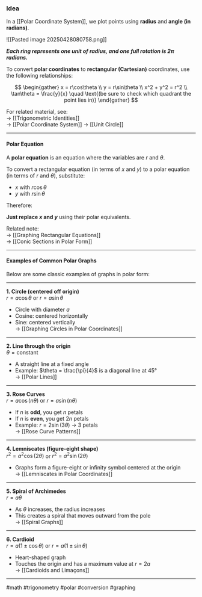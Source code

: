 ### Idea

In a [[Polar Coordinate System]], we plot points using **radius** and **angle (in radians)**.

![[Pasted image 20250428080758.png]]

***Each ring represents one unit of radius, and one full rotation is $2\pi$ radians.***

To convert **polar coordinates** to **rectangular (Cartesian)** coordinates, use the following relationships:

$$
\begin{gather}
x = r\cos\theta \\
y = r\sin\theta \\
x^2 + y^2 = r^2 \\
\tan\theta = \frac{y}{x} \quad \text{(be sure to check which quadrant the point lies in)}
\end{gather}
$$

For related material, see:  
→ [[Trigonometric Identities]]  
→ [[Polar Coordinate System]]
→ [[Unit Circle]]

---

#### Polar Equation

A **polar equation** is an equation where the variables are $r$ and $\theta$.

To convert a rectangular equation (in terms of $x$ and $y$) to a polar equation (in terms of $r$ and $\theta$), substitute:

- $x$ with $r\cos\theta$
- $y$ with $r\sin\theta$

Therefore:

**Just replace $x$ and $y$** using their polar equivalents.

Related note:  
→ [[Graphing Rectangular Equations]]  
→ [[Conic Sections in Polar Form]]

---

#### Examples of Common Polar Graphs

Below are some classic examples of graphs in polar form:

---

**1. Circle (centered off origin)**  
$r = a\cos\theta$ or $r = a\sin\theta$  
- Circle with diameter $a$  
- Cosine: centered horizontally  
- Sine: centered vertically  
→ [[Graphing Circles in Polar Coordinates]]

---

**2. Line through the origin**  
$\theta = \text{constant}$  
- A straight line at a fixed angle  
- Example: $\theta = \frac{\pi}{4}$ is a diagonal line at 45°  
→ [[Polar Lines]]

---

**3. Rose Curves**  
$r = a\cos(n\theta)$ or $r = a\sin(n\theta)$  
- If $n$ is **odd**, you get $n$ petals  
- If $n$ is **even**, you get $2n$ petals  
- Example: $r = 2\sin(3\theta)$ → 3 petals  
→ [[Rose Curve Patterns]]

---

**4. Lemniscates (figure-eight shape)**  
$r^2 = a^2\cos(2\theta)$ or $r^2 = a^2\sin(2\theta)$  
- Graphs form a figure-eight or infinity symbol centered at the origin  
→ [[Lemniscates in Polar Coordinates]]

---

**5. Spiral of Archimedes**  
$r = a\theta$  
- As $\theta$ increases, the radius increases  
- This creates a spiral that moves outward from the pole  
→ [[Spiral Graphs]]

---

**6. Cardioid**  
$r = a(1 \pm \cos\theta)$ or $r = a(1 \pm \sin\theta)$  
- Heart-shaped graph  
- Touches the origin and has a maximum value at $r = 2a$  
→ [[Cardioids and Limaçons]]

---

#math #trigonometry #polar #conversion #graphing
